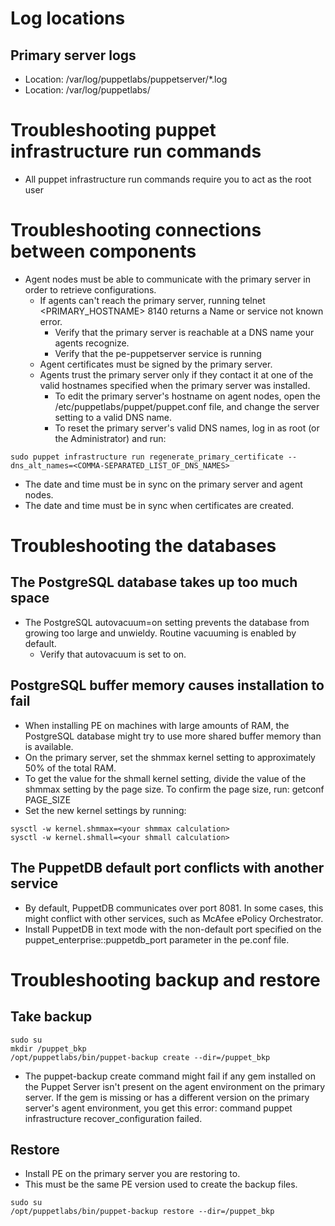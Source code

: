 # Log locations
## Primary server logs
- Location: /var/log/puppetlabs/puppetserver/*.log
- Location: /var/log/puppetlabs/

# Troubleshooting puppet infrastructure run commands
- All puppet infrastructure run commands require you to act as the root user

# Troubleshooting connections between components
- Agent nodes must be able to communicate with the primary server in order to retrieve configurations.
  - If agents can't reach the primary server, running telnet <PRIMARY_HOSTNAME> 8140 returns a Name or service not known error.
     - Verify that the primary server is reachable at a DNS name your agents recognize.
     - Verify that the pe-puppetserver service is running
  - Agent certificates must be signed by the primary server.
  - Agents trust the primary server only if they contact it at one of the valid hostnames specified when the primary server was installed.
     - To edit the primary server's hostname on agent nodes, open the /etc/puppetlabs/puppet/puppet.conf file, and change the server setting to a valid DNS name.
     - To reset the primary server's valid DNS names, log in as root (or the Administrator) and run:
```
sudo puppet infrastructure run regenerate_primary_certificate --dns_alt_names=<COMMA-SEPARATED_LIST_OF_DNS_NAMES>
```
- The date and time must be in sync on the primary server and agent nodes.
- The date and time must be in sync when certificates are created.

# Troubleshooting the databases

## The PostgreSQL database takes up too much space
- The PostgreSQL autovacuum=on setting prevents the database from growing too large and unwieldy. Routine vacuuming is enabled by default.
  - Verify that autovacuum is set to on.

## PostgreSQL buffer memory causes installation to fail
- When installing PE on machines with large amounts of RAM, the PostgreSQL database might try to use more shared buffer memory than is available.
- On the primary server, set the shmmax kernel setting to approximately 50% of the total RAM.
- To get the value for the shmall kernel setting, divide the value of the shmmax setting by the page size. To confirm the page size, run: getconf PAGE_SIZE
- Set the new kernel settings by running:
```
sysctl -w kernel.shmmax=<your shmmax calculation>
sysctl -w kernel.shmall=<your shmall calculation>
```

## The PuppetDB default port conflicts with another service
- By default, PuppetDB communicates over port 8081. In some cases, this might conflict with other services, such as McAfee ePolicy Orchestrator.
- Install PuppetDB in text mode with the non-default port specified on the puppet_enterprise::puppetdb_port parameter in the pe.conf file.


# Troubleshooting backup and restore

## Take backup
```
sudo su
mkdir /puppet_bkp
/opt/puppetlabs/bin/puppet-backup create --dir=/puppet_bkp
```

- The puppet-backup create command might fail if any gem installed on the Puppet Server isn't present on the agent environment on the primary server. If the gem is missing or has a different version on the primary server's agent environment, you get this error: command puppet infrastructure recover_configuration failed.

## Restore
- Install PE on the primary server you are restoring to.
- This must be the same PE version used to create the backup files.

```
sudo su
/opt/puppetlabs/bin/puppet-backup restore --dir=/puppet_bkp
```
